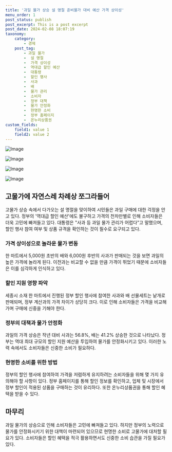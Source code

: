 ```yaml
---
title: '과일 물가 상승 설 명절 준비물가 대비 예산 가격 상이성'
menu_order: 1
post_status: publish
post_excerpt: This is a post excerpt
post_date: 2024-02-08 18:07:19
taxonomy:
    category:
        - 경제
    post_tag:
        - 과일 물가
        -  설 명절
        -  가격 상이성
        -  역대급 할인 예산
        -  대통령
        -  할인 행사
        -  사과
        -  배
        -  물가 관리
        -  소비자
        -  정부 대책
        -  물가 안정화
        -  현명한 소비
        -  정부 홈페이지
        -  온누리상품권
custom_fields:
    field1: value 1
    field2: value 2
---
```


![Image](https://imgnews.pstatic.net/image/469/2024/02/08/0000784631_001_20240208141101480.jpg?type=w647)

![Image](https://imgnews.pstatic.net/image/469/2024/02/08/0000784631_002_20240208141101514.jpg?type=w647)

![Image](https://imgnews.pstatic.net/image/469/2024/02/08/0000784631_003_20240208141101543.jpg?type=w647)

![Image](https://imgnews.pstatic.net/image/469/2024/02/08/0000784631_004_20240208141101572.jpg?type=w647)

## 고물가에 자연스레 차례상 쪼그라들어
고물가 상승 속에서 다가오는 설 명절을 맞이하여 시민들은 과일 구매에 대한 걱정을 안고 있다. 정부의 '역대급 할인 예산'에도 불구하고 가격의 천차만별로 인해 소비자들은 더욱 고민에 빠져들고 있다. 대통령은 "사과 등 과일 물가 관리가 어렵다"고 말했으며, 할인 행사 참여 여부 및 상품 규격을 확인하는 것이 필수로 요구되고 있다.
### 가격 상이성으로 놀라운 물가 변동
한 마트에서 5,000원 초반의 배와 6,000원 후반의 사과가 판매되는 것을 보면 과일의 높은 가격에 놀라게 된다. 이전과는 비교할 수 없을 만큼 가격이 뛰었기 때문에 소비자들은 이를 심각하게 인식하고 있다.
### 할인 지원 영향 파악
세종시 소재 한 마트에서 진행된 정부 할인 행사에 참여한 사과와 배 선물세트는 낱개로 판매되며, 정부 계산과의 가격 차이가 상당히 크다. 이로 인해 소비자들은 가격을 비교해가며 구매에 신중을 기해야 한다.
### 정부의 대책과 물가 안정화
과일의 가격 상승은 작년 대비 사과는 56.8%, 배는 41.2% 상승한 것으로 나타났다. 정부는 역대 최대 규모의 할인 지원 예산을 투입하여 물가를 안정화시키고 있다. 이러한 노력 속에서도 소비자들은 신중한 소비가 필요하다.
### 현명한 소비를 위한 방법
정부의 할인 행사에 참여하여 가격을 저렴하게 유지하려는 소비자들을 위해 몇 가지 유의해야 할 사항이 있다. 정부 홈페이지를 통해 할인 정보를 확인하고, 업체 및 시장에서 정부 할인이 적용된 상품을 구매하는 것이 유리하다. 또한 온누리상품권을 통해 할인 혜택을 받을 수 있다.
## 마무리
과일 물가의 상승으로 인해 소비자들은 고민에 빠져들고 있다. 하지만 정부의 노력으로 물가를 안정화시키기 위한 대책이 마련되어 있으므로 현명한 소비로 고물가에 대처할 필요가 있다. 소비자들은 할인 혜택을 적극 활용하면서도 신중한 소비 습관을 가질 필요가 있다.
